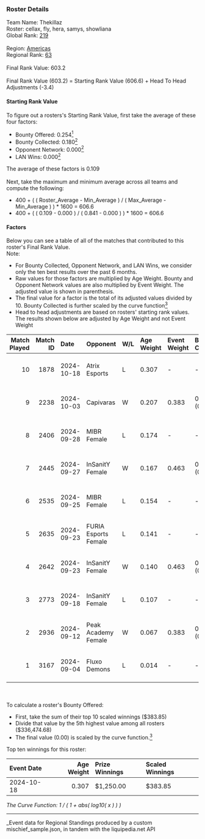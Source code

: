 ### Roster Details<br />
Team Name: Thekillaz<br />
Roster: cellax, fly, hera, samys, showliana<br />
Global Rank: [219](../../standings_global_2025_03_01.md)<br />
<br />
Region: [Americas]( ../../standings_americas_2025_03_01.md)<br />
Regional Rank: [63]( ../../standings_americas_2025_03_01.md)<br />
<br />
Final Rank Value:  603.2<br />
<br />
Final Rank Value (603.2) = Starting Rank Value (606.6) + Head To Head Adjustments (-3.4)<br />

#### Starting Rank Value<br />
To figure out a rosters's Starting Rank Value, first take the average of these four factors:<br />
- Bounty Offered: 0.254[<sup>1</sup>](#table2)
- Bounty Collected: 0.180[<sup>2</sup>](#table1)
- Opponent Network: 0.000[<sup>2</sup>](#table1)
- LAN Wins: 0.000[<sup>2</sup>](#table1)

The average of these factors is 0.109<br />
<br />
Next, take the maximum and minimum average across all teams and compute the following:<br />
- 400 + ( ( Roster_Average - Min_Average ) / ( Max_Average - Min_Average ) ) * 1600 = 606.6
- 400 + ( ( 0.109 - 0.000 ) / ( 0.841 - 0.000 ) ) * 1600 = 606.6


#### Factors<br />
Below you can see a table of all of the matches that contributed to this roster's Final Rank Value.<br />
Note:<br />

- For Bounty Collected, Opponent Network, and LAN Wins, we consider only the ten best results over the past 6 months.
- Raw values for those factors are multiplied by Age Weight. Bounty and Opponent Network values are also multiplied by Event Weight. The adjusted value is shown in parenthesis.
- The final value for a factor is the total of its adjusted values divided by 10. Bounty Collected is further scaled by the curve function[<sup>3</sup>](#curveFunction)
- Head to head adjustments are based on rosters' starting rank values. The results shown below are adjusted by Age Weight and not Event Weight
<span id="table1"></span><br />


| Match Played | Match ID | Date       | Opponent             | W/L | Age Weight | Event Weight | Bounty Collected | Opponent Network | LAN Wins  | H2H Adj. | Roster                              |
| -: | -: | :- | :- | :- | :- | :- | :- | :- | :- | -: | :- |
|           10 |     1878 | 2024-10-18 | Atrix Esports        | L   | 0.307      | -            | -                | -                | -         |    -4.71 | cellax, fly, hera, samys, showliana |
|            9 |     2238 | 2024-10-03 | Capivaras            | W   | 0.207      | 0.383        | 0.001 (0.000)    | 0.000 (0.000)    | 0 (0.000) |     2.43 | cellax, fly, hera, samys, showliana |
|            8 |     2406 | 2024-09-28 | MIBR Female          | L   | 0.174      | -            | -                | -                | -         |    -2.50 | cellax, fly, hera, samys, showliana |
|            7 |     2445 | 2024-09-27 | InSanitY Female      | W   | 0.167      | 0.463        | 0.001 (0.000)    | 0.029 (0.002)    | 0 (0.000) |     2.65 | cellax, fly, hera, samys, showliana |
|            6 |     2535 | 2024-09-25 | MIBR Female          | L   | 0.154      | -            | -                | -                | -         |    -2.23 | cellax, fly, hera, samys, showliana |
|            5 |     2635 | 2024-09-23 | FURIA Esports Female | L   | 0.141      | -            | -                | -                | -         |    -0.47 | cellax, fly, hera, samys, showliana |
|            4 |     2642 | 2024-09-23 | InSanitY Female      | W   | 0.140      | 0.463        | 0.001 (0.000)    | 0.029 (0.002)    | 0 (0.000) |     2.23 | cellax, fly, hera, samys, showliana |
|            3 |     2773 | 2024-09-18 | InSanitY Female      | L   | 0.107      | -            | -                | -                | -         |    -1.68 | cellax, fly, hera, samys, showliana |
|            2 |     2936 | 2024-09-12 | Peak Academy Female  | W   | 0.067      | 0.383        | 0.001 (0.000)    | 0.018 (0.000)    | 0 (0.000) |     1.04 | cellax, fly, hera, samys, showliana |
|            1 |     3167 | 2024-09-04 | Fluxo Demons         | L   | 0.014      | -            | -                | -                | -         |    -0.14 | cellax, fly, hera, samys, showliana |

<br />
<span id="table2"></span><br />
To calculate a roster's Bounty Offered:<br />

- First, take the sum of their top 10 scaled winnings ($383.85)
- Divide that value by the 5th highest value among all rosters ($336,474.68)
- The final value (0.00) is scaled by the curve function.[<sup>3</sup>](#curveFunction)

Top ten winnings for this roster:<br />

| Event Date | Age Weight | Prize Winnings | Scaled Winnings |
| :- | -: | :- | :- |
| 2024-10-18 |      0.307 | $1,250.00      | $383.85         |


<span id="curveFunction"></span>_The Curve Function: 1 / ( 1 + abs( log10( x ) ) )_<br />

---
_Event data for Regional Standings produced by a custom mischief_sample.json, in tandem with the liquipedia.net API<br />

